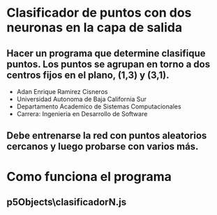 # Clasificador de puntos con dos neuronas en la capa de salida
## Hacer un programa que determine clasifique puntos. Los puntos se agrupan en torno a dos centros fijos en el plano, (1,3) y (3,1).

- Adan Enrique Ramirez Cisneros
- Universidad Autonoma de Baja California Sur
- Departamento Academico de Sistemas Computacionales
- Carrera: Ingenieria en Desarrollo de Software

## Debe entrenarse la red con puntos aleatorios cercanos y luego probarse con varios más.

# Como funciona el programa
## p5Objects\clasificadorN.js